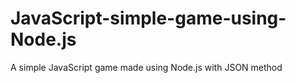 # JavaScript-simple-game-using-Node.js
A simple JavaScript game made using Node.js with JSON method
